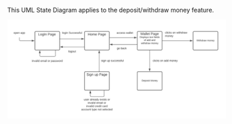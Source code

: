 This UML State Diagram applies to the deposit/withdraw money feature.

![image](uploads/a8f5d22e37265fff2c6d3fcfec168306/image.png)